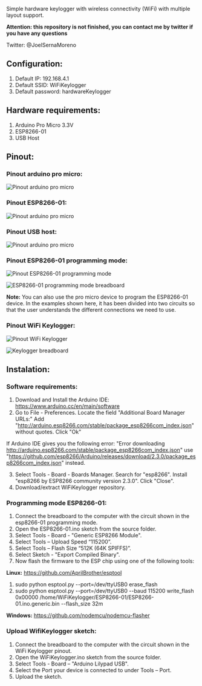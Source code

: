 Simple hardware keylogger with wireless connectivity (WiFi) with multiple layout support.

**Attention: this repository is not finished, you can contact me by twitter if you have any questions**

Twitter: @JoelSernaMoreno

## Configuration:

1. Default IP: 192.168.4.1
2. Default SSID: WiFiKeylogger
3. Default password: hardwareKeylogger

## Hardware requirements:

1. Arduino Pro Micro 3.3V
2. ESP8266-01
3. USB Host

## Pinout:


### Pinout arduino pro micro:


![Pinout arduino pro micro](https://github.com/joelsernamoreno/WiFiKeylogger/blob/master/images/promicro.png)


### Pinout ESP8266-01:


![Pinout arduino pro micro](https://github.com/joelsernamoreno/WiFiKeylogger/blob/master/images/esp8266-01_pinout.jpg)


### Pinout USB host:


![Pinout arduino pro micro](https://github.com/joelsernamoreno/WiFiKeylogger/blob/master/images/usb_host.jpg)


### Pinout ESP8266-01 programming mode:


![Pinout ESP8266-01 programming mode](https://github.com/joelsernamoreno/WiFiKeylogger/blob/master/images/esp8266programmer.PNG)


![ESP8266-01 programming mode breadboard](https://github.com/joelsernamoreno/WiFiKeylogger/blob/master/images/esp_programming_breadboard.jpg)


**Note:** You can also use the pro micro device to program the ESP8266-01 device. In the examples shown here, it has been divided into two circuits so that the user understands the different connections we need to use.


### Pinout WiFi Keylogger:


![Pinout WiFi Keylogger](https://github.com/joelsernamoreno/WiFiKeylogger/blob/master/images/keylogger.PNG)

![Keylogger breadboard](https://github.com/joelsernamoreno/WiFiKeylogger/blob/master/images/keylogger_breadboard.jpg)


## Instalation:


### Software requirements:

1. Download and Install the Arduino IDE: https://www.arduino.cc/en/main/software
2. Go to File - Preferences. Locate the field "Additional Board Manager URLs:" Add "http://arduino.esp8266.com/stable/package_esp8266com_index.json" without quotes. Click "Ok"

If Arduino IDE gives you the following error: "Error downloading http://arduino.esp8266.com/stable/package_esp8266com_index.json" use "https://github.com/esp8266/Arduino/releases/download/2.3.0/package_esp8266com_index.json" instead.

3. Select Tools - Board - Boards Manager. Search for "esp8266". Install "esp8266 by ESP8266 community version 2.3.0". Click "Close".
4. Download/extract WiFiKeylogger repository.

### Programming mode ESP8266-01:


1. Connect the breadboard to the computer with the circuit shown in the esp8266-01 programming mode.
2. Open the ESP8266-01.ino sketch from the source folder.
3. Select Tools - Board - "Generic ESP8266 Module".
4. Select Tools – Upload Speed “115200”.
5. Select Tools – Flash Size “512K (64K SPIFFS)”.
6. Select Sketch - "Export Compiled Binary".
7. Now flash the firmware to the ESP chip using one of the following tools:

**Linux:** https://github.com/AprilBrother/esptool

1. sudo python esptool.py --port=/dev/ttyUSB0 erase_flash
2. sudo python esptool.py --port=/dev/ttyUSB0 --baud 115200 write_flash 0x00000 /home/WiFiKeylogger/ESP8266-01/ESP8266-01.ino.generic.bin --flash_size 32m

**Windows:** https://github.com/nodemcu/nodemcu-flasher

### Upload WifiKeylogger sketch:

1. Connect the breadboard to the computer with the circuit shown in the WiFi Keylogger pinout. 
1. Open the WiFiKeylogger.ino sketch from the source folder.
2. Select Tools - Board – "Arduino Lilypad USB".
3. Select the Port your device is connected to under Tools – Port.
4. Upload the sketch.
